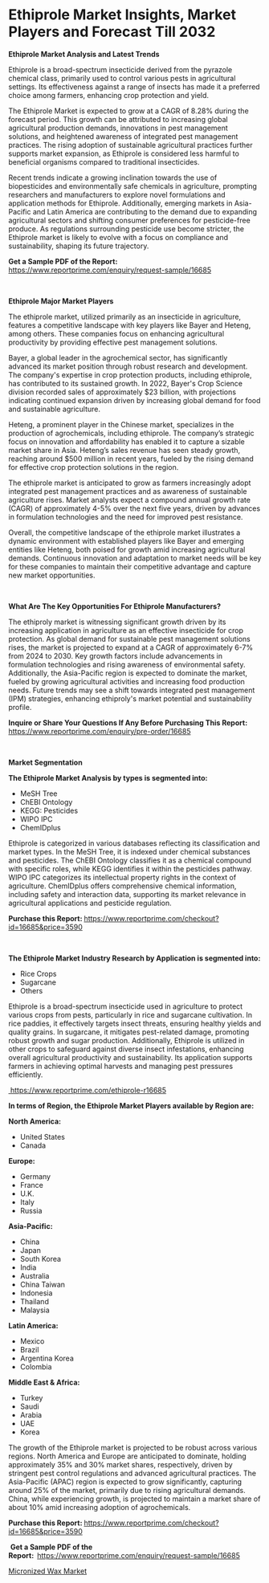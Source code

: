 <p><h1>Ethiprole Market Insights, Market Players and Forecast Till 2032</h1></p><p><strong>Ethiprole Market Analysis and Latest Trends</strong></p>
<p><p>Ethiprole is a broad-spectrum insecticide derived from the pyrazole chemical class, primarily used to control various pests in agricultural settings. Its effectiveness against a range of insects has made it a preferred choice among farmers, enhancing crop protection and yield.</p><p>The Ethiprole Market is expected to grow at a CAGR of 8.28% during the forecast period. This growth can be attributed to increasing global agricultural production demands, innovations in pest management solutions, and heightened awareness of integrated pest management practices. The rising adoption of sustainable agricultural practices further supports market expansion, as Ethiprole is considered less harmful to beneficial organisms compared to traditional insecticides.</p><p>Recent trends indicate a growing inclination towards the use of biopesticides and environmentally safe chemicals in agriculture, prompting researchers and manufacturers to explore novel formulations and application methods for Ethiprole. Additionally, emerging markets in Asia-Pacific and Latin America are contributing to the demand due to expanding agricultural sectors and shifting consumer preferences for pesticide-free produce. As regulations surrounding pesticide use become stricter, the Ethiprole market is likely to evolve with a focus on compliance and sustainability, shaping its future trajectory.</p></p>
<p><strong>Get a Sample PDF of the Report:&nbsp;</strong> <a href="https://www.reportprime.com/enquiry/request-sample/16685?utm_campaign=2761&utm_medium=2&utm_source=Github&utm_content=ia&utm_term=18032025&utm_id=ethiprole">https://www.reportprime.com/enquiry/request-sample/16685</a></p>
<p>&nbsp;</p>
<p><strong>Ethiprole Major Market Players</strong></p>
<p><p>The ethiprole market, utilized primarily as an insecticide in agriculture, features a competitive landscape with key players like Bayer and Heteng, among others. These companies focus on enhancing agricultural productivity by providing effective pest management solutions.</p><p>Bayer, a global leader in the agrochemical sector, has significantly advanced its market position through robust research and development. The company's expertise in crop protection products, including ethiprole, has contributed to its sustained growth. In 2022, Bayer's Crop Science division recorded sales of approximately $23 billion, with projections indicating continued expansion driven by increasing global demand for food and sustainable agriculture.</p><p>Heteng, a prominent player in the Chinese market, specializes in the production of agrochemicals, including ethiprole. The company’s strategic focus on innovation and affordability has enabled it to capture a sizable market share in Asia. Heteng’s sales revenue has seen steady growth, reaching around $500 million in recent years, fueled by the rising demand for effective crop protection solutions in the region.</p><p>The ethiprole market is anticipated to grow as farmers increasingly adopt integrated pest management practices and as awareness of sustainable agriculture rises. Market analysts expect a compound annual growth rate (CAGR) of approximately 4-5% over the next five years, driven by advances in formulation technologies and the need for improved pest resistance.</p><p>Overall, the competitive landscape of the ethiprole market illustrates a dynamic environment with established players like Bayer and emerging entities like Heteng, both poised for growth amid increasing agricultural demands. Continuous innovation and adaptation to market needs will be key for these companies to maintain their competitive advantage and capture new market opportunities.</p></p>
<p>&nbsp;</p>
<p><strong>What Are The Key Opportunities For Ethiprole Manufacturers?</strong></p>
<p><p>The ethiproly market is witnessing significant growth driven by its increasing application in agriculture as an effective insecticide for crop protection. As global demand for sustainable pest management solutions rises, the market is projected to expand at a CAGR of approximately 6-7% from 2024 to 2030. Key growth factors include advancements in formulation technologies and rising awareness of environmental safety. Additionally, the Asia-Pacific region is expected to dominate the market, fueled by growing agricultural activities and increasing food production needs. Future trends may see a shift towards integrated pest management (IPM) strategies, enhancing ethiproly's market potential and sustainability profile.</p></p>
<p><strong>Inquire or Share Your Questions If Any Before Purchasing This Report:</strong> <a href="https://www.reportprime.com/enquiry/pre-order/16685?utm_campaign=2761&utm_medium=2&utm_source=Github&utm_content=ia&utm_term=18032025&utm_id=ethiprole">https://www.reportprime.com/enquiry/pre-order/16685</a></p>
<p>&nbsp;</p>
<p><strong>Market Segmentation</strong></p>
<p><strong>The Ethiprole Market Analysis by types is segmented into:</strong></p>
<p><ul><li>MeSH Tree</li><li>ChEBI Ontology</li><li>KEGG: Pesticides</li><li>WIPO IPC</li><li>ChemIDplus</li></ul></p>
<p><p>Ethiprole is categorized in various databases reflecting its classification and market types. In the MeSH Tree, it is indexed under chemical substances and pesticides. The ChEBI Ontology classifies it as a chemical compound with specific roles, while KEGG identifies it within the pesticides pathway. WIPO IPC categorizes its intellectual property rights in the context of agriculture. ChemIDplus offers comprehensive chemical information, including safety and interaction data, supporting its market relevance in agricultural applications and pesticide regulation.</p></p>
<p><strong>Purchase this Report:&nbsp;</strong><a href="https://www.reportprime.com/checkout?id=16685&price=3590&utm_campaign=2761&utm_medium=2&utm_source=Github&utm_content=ia&utm_term=18032025&utm_id=ethiprole">https://www.reportprime.com/checkout?id=16685&price=3590</a></p>
<p>&nbsp;</p>
<p><strong>The Ethiprole Market Industry Research by Application is segmented into:</strong></p>
<p><ul><li>Rice Crops</li><li>Sugarcane</li><li>Others</li></ul></p>
<p><p>Ethiprole is a broad-spectrum insecticide used in agriculture to protect various crops from pests, particularly in rice and sugarcane cultivation. In rice paddies, it effectively targets insect threats, ensuring healthy yields and quality grains. In sugarcane, it mitigates pest-related damage, promoting robust growth and sugar production. Additionally, Ethiprole is utilized in other crops to safeguard against diverse insect infestations, enhancing overall agricultural productivity and sustainability. Its application supports farmers in achieving optimal harvests and managing pest pressures efficiently.</p></p>
<p><a href="https://www.reportprime.com/ethiprole-r16685?utm_campaign=2761&utm_medium=2&utm_source=Github&utm_content=ia&utm_term=18032025&utm_id=ethiprole">&nbsp;https://www.reportprime.com/ethiprole-r16685</a></p>
<p><strong>In terms of Region, the Ethiprole Market Players available by Region are:</strong></p>
<p>
    <p> <strong> North America: </strong>
        <ul>
            <li>United States</li>
            <li>Canada</li>
        </ul>
        </p> 
    <p> <strong> Europe: </strong>
        <ul>
            <li>Germany</li>
            <li>France</li>
            <li>U.K.</li>
            <li>Italy</li>
            <li>Russia</li>
        </ul>
        </p> 
    <p> <strong> Asia-Pacific: </strong>
        <ul>
            <li>China</li>
            <li>Japan</li>
            <li>South Korea</li>
            <li>India</li>
            <li>Australia</li>
            <li>China Taiwan</li>
            <li>Indonesia</li>
            <li>Thailand</li>
            <li>Malaysia</li>
        </ul>
        </p> 
    <p> <strong> Latin America: </strong>
        <ul>
            <li>Mexico</li>
            <li>Brazil</li>
            <li>Argentina Korea</li>
            <li>Colombia</li>
        </ul>
        </p> 
    <p> <strong> Middle East & Africa: </strong>
        <ul>
            <li>Turkey</li>
            <li>Saudi</li>
            <li>Arabia</li>
            <li>UAE</li>
            <li>Korea</li>
        </ul>
    </p>
    </p>
<p><p>The growth of the Ethiprole market is projected to be robust across various regions. North America and Europe are anticipated to dominate, holding approximately 35% and 30% market shares, respectively, driven by stringent pest control regulations and advanced agricultural practices. The Asia-Pacific (APAC) region is expected to grow significantly, capturing around 25% of the market, primarily due to rising agricultural demands. China, while experiencing growth, is projected to maintain a market share of about 10% amid increasing adoption of agrochemicals.</p></p>
<p><strong>Purchase this Report: </strong><a href="https://www.reportprime.com/checkout?id=16685&price=3590&utm_campaign=2761&utm_medium=2&utm_source=Github&utm_content=ia&utm_term=18032025&utm_id=ethiprole">https://www.reportprime.com/checkout?id=16685&price=3590</a></p>
<p>&nbsp;<strong>Get a Sample PDF of the Report:&nbsp;&nbsp;</strong><a href="https://www.reportprime.com/enquiry/request-sample/16685?utm_campaign=2761&utm_medium=2&utm_source=Github&utm_content=ia&utm_term=18032025&utm_id=ethiprole">https://www.reportprime.com/enquiry/request-sample/16685</a></p>
<p><strong></strong></p>
<p><p><a href="https://github.com/akaalahk/Market-Research-Report-List-1/blob/main/micronized-wax-market.md?utm_campaign=2761&utm_medium=2&utm_source=Github&utm_content=ia&utm_term=18032025&utm_id=ethiprole">Micronized Wax Market</a></p></p>